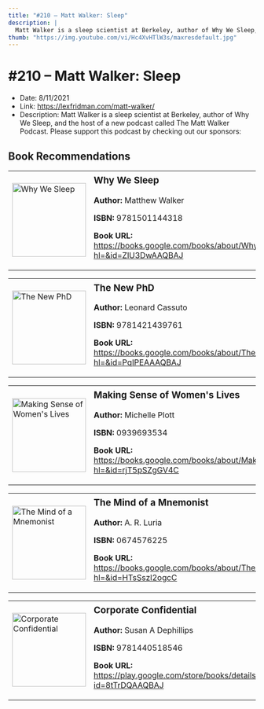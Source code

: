 ```yaml
---
title: "#210 – Matt Walker: Sleep"
description: |
  Matt Walker is a sleep scientist at Berkeley, author of Why We Sleep, and the host of a new podcast called The Matt Walker Podcast. Please support this podcast by checking out our sponsors:"
thumb: "https://img.youtube.com/vi/Hc4XvHTlW3s/maxresdefault.jpg"
---
```


# #210 – Matt Walker: Sleep

  - Date: 8/11/2021
  - Link: https://lexfridman.com/matt-walker/
  - Description: Matt Walker is a sleep scientist at Berkeley, author of Why We Sleep, and the host of a new podcast called The Matt Walker Podcast. Please support this podcast by checking out our sponsors:

## Book Recommendations

<table style="border: none;"><tr style="border: none;"><td style="border: none;"><img src="https://books.google.com/books/content?id=ZlU3DwAAQBAJ&printsec=frontcover&img=1&zoom=1&edge=curl&source=gbs_api" alt="Why We Sleep" width="150" style="vertical-align: top;"></td><td style="border: none; vertical-align: top;"><h3 style='margin-top: 5'>Why We Sleep</h3><p><strong>Author:</strong> Matthew Walker</p><p><strong>ISBN:</strong> 9781501144318</p><p><strong>Book URL:</strong> <a href="https://books.google.com/books/about/Why_We_Sleep.html?hl=&id=ZlU3DwAAQBAJ">https://books.google.com/books/about/Why_We_Sleep.html?hl=&id=ZlU3DwAAQBAJ</a></p></td></tr></table>
<table style="border: none;"><tr style="border: none;"><td style="border: none;"><img src="https://books.google.com/books/content?id=PqIPEAAAQBAJ&printsec=frontcover&img=1&zoom=1&edge=curl&source=gbs_api" alt="The New PhD" width="150" style="vertical-align: top;"></td><td style="border: none; vertical-align: top;"><h3 style='margin-top: 5'>The New PhD</h3><p><strong>Author:</strong> Leonard Cassuto</p><p><strong>ISBN:</strong> 9781421439761</p><p><strong>Book URL:</strong> <a href="https://books.google.com/books/about/The_New_PhD.html?hl=&id=PqIPEAAAQBAJ">https://books.google.com/books/about/The_New_PhD.html?hl=&id=PqIPEAAAQBAJ</a></p></td></tr></table>
<table style="border: none;"><tr style="border: none;"><td style="border: none;"><img src="https://books.google.com/books/content?id=rjT5pSZgGV4C&printsec=frontcover&img=1&zoom=1&edge=curl&source=gbs_api" alt="Making Sense of Women's Lives" width="150" style="vertical-align: top;"></td><td style="border: none; vertical-align: top;"><h3 style='margin-top: 5'>Making Sense of Women's Lives</h3><p><strong>Author:</strong> Michelle Plott</p><p><strong>ISBN:</strong> 0939693534</p><p><strong>Book URL:</strong> <a href="https://books.google.com/books/about/Making_Sense_of_Women_s_Lives.html?hl=&id=rjT5pSZgGV4C">https://books.google.com/books/about/Making_Sense_of_Women_s_Lives.html?hl=&id=rjT5pSZgGV4C</a></p></td></tr></table>
<table style="border: none;"><tr style="border: none;"><td style="border: none;"><img src="https://books.google.com/books/content?id=HTsSszl2ogcC&printsec=frontcover&img=1&zoom=1&edge=curl&source=gbs_api" alt="The Mind of a Mnemonist" width="150" style="vertical-align: top;"></td><td style="border: none; vertical-align: top;"><h3 style='margin-top: 5'>The Mind of a Mnemonist</h3><p><strong>Author:</strong> A. R. Luria</p><p><strong>ISBN:</strong> 0674576225</p><p><strong>Book URL:</strong> <a href="https://books.google.com/books/about/The_Mind_of_a_Mnemonist.html?hl=&id=HTsSszl2ogcC">https://books.google.com/books/about/The_Mind_of_a_Mnemonist.html?hl=&id=HTsSszl2ogcC</a></p></td></tr></table>
<table style="border: none;"><tr style="border: none;"><td style="border: none;"><img src="https://books.google.com/books/content?id=8tTrDQAAQBAJ&printsec=frontcover&img=1&zoom=1&edge=curl&source=gbs_api" alt="Corporate Confidential" width="150" style="vertical-align: top;"></td><td style="border: none; vertical-align: top;"><h3 style='margin-top: 5'>Corporate Confidential</h3><p><strong>Author:</strong> Susan A Dephillips</p><p><strong>ISBN:</strong> 9781440518546</p><p><strong>Book URL:</strong> <a href="https://play.google.com/store/books/details?id=8tTrDQAAQBAJ">https://play.google.com/store/books/details?id=8tTrDQAAQBAJ</a></p></td></tr></table>
